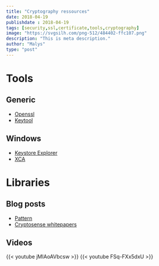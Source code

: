 ```yaml
---
title: "Cryptography ressources"
date: 2018-04-19
publishdate : 2018-04-19
tags: [security,ssl,certificate,tools,cryptography]
image: "https://svgsilh.com/png-512/484402-ffc107.png"
description: "This is meta description."
author: "Malys"
type: "post"
---
```


# Tools

## Generic

* [Openssl](https://www.openssl.org/)
* [Keytool](https://docs.oracle.com/javase/6/docs/technotes/tools/windows/keytool.html)

## Windows

* [Keystore Explorer](http://keystore-explorer.org/features.html)
* [XCA](http://hohnstaedt.de/xca/)


# Libraries

## Blog posts

* [Pattern](http://wiki.linuxwall.info/doku.php/fr:ressources:dossiers:ssl_pki:1_les_bases)
* [Cryptosense whitepapers](https://cryptosense.com/whitepapers/)

## Videos

{{< youtube jMIAoAVbcsw >}}
{{< youtube FSq-FXx5dxU >}}

